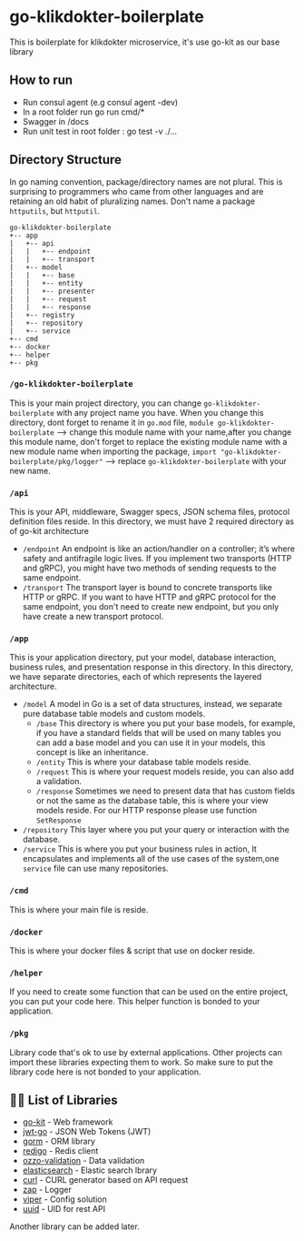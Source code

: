 

# go-klikdokter-boilerplate

This is boilerplate for klikdokter microservice, it's use go-kit as our base library

## How to run

- Run consul agent (e.g consul agent -dev)
- In a root folder run go run cmd/*
- Swagger in /docs
- Run unit test in root folder : go test -v ./...
  
## Directory Structure

In go naming convention, package/directory names are not plural. This is surprising to programmers who came from other languages and are retaining an old habit of pluralizing names. Don't name a package `httputils`, but `httputil`.

```tree
go-klikdokter-boilerplate
+-- app 
|   +-- api 
|   |   +-- endpoint
|   |   +-- transport
|   +-- model
|   |   +-- base
|   |   +-- entity
|   |   +-- presenter 
|   |   +-- request 
|   |   +-- response
|   +-- registry
|   +-- repository
|   +-- service
+-- cmd  
+-- docker
+-- helper 
+-- pkg
```

### `/go-klikdokter-boilerplate`

This is your main project directory, you can change `go-klikdokter-boilerplate` with any project name you have.
When you change this directory, dont forget to rename it in `go.mod` file,
`module go-klikdokter-boilerplate` --> change this module name with your name,after you change this module name,
don't forget to replace the existing module name with a new module name when importing the package,
`import "go-klikdokter-boilerplate/pkg/logger"` --> replace `go-klikdokter-boilerplate` with your new name.

### `/api`

This is your API, middleware, Swagger specs, JSON schema files, protocol definition files reside.
In this directory, we must have 2 required directory as of go-kit architecture

- `/endpoint` An endpoint is like an action/handler on a controller; it’s where safety and antifragile logic lives. If you implement two transports (HTTP and gRPC), you might have two methods of sending requests to the same endpoint.
- `/transport` The transport layer is bound to concrete transports like HTTP or gRPC. If you want to have HTTP and gRPC protocol for the same endpoint, you don't need to create new endpoint, but you only have create a new transport protocol.

### `/app`

This is your application directory, put your model, database interaction, business rules, and presentation response in this directory.
In this directory, we have separate directories, each of which represents the layered architecture.

- `/model` A model in Go is a set of data structures, instead, we separate pure database table models and custom models.
  - `/base` This directory is where you put your base models, for example, if you have a standard fields that will be used on many tables you can add a base model and you can use it in your models, this concept is like an inheritance.
  - `/entity` This is where your database table models reside.
  - `/request` This is where your request models reside, you can also add a validation.
  - `/response` Sometimes we need to present data that has custom fields or not the same as the database table, this is where your view models reside. For our HTTP response please use function `SetResponse`
- `/repository` This layer where you put your query or interaction with the database.
- `/service` This is where you put your business rules in action, It encapsulates and implements all of the use cases of the system,one `service` file can use many repositories.

### `/cmd`

This is where your main file is reside.


### `/docker`

This is where your docker files & script that use on docker reside.

### `/helper`

If you need to create some function that can be used on the entire project, you can put your code here. 
This helper function is bonded to your application.

### `/pkg`

Library code that's ok to use by external applications. Other projects can import these libraries expecting them to work.
So make sure to put the library code here is not bonded to your application.

## 👨‍💻 List of Libraries

- [go-kit](https://github.com/go-kit/kit) - Web framework
- [jwt-go](https://github.com/dgrijalva/jwt-go) - JSON Web Tokens (JWT)
- [gorm](https://gorm.io/gorm) - ORM library
- [redigo](https://github.com/gomodule/redigo) - Redis client
- [ozzo-validation](https://github.com/itgelo/ozzo-validation/v4) - Data validation
- [elasticsearch](https://github.com/olivere/elastic/v7) - Elastic search lbrary
- [curl](https://moul.io/http2curl) - CURL generator based on API request
- [zap](https://github.com/uber-go/zap) - Logger
- [viper](https://github.com/spf13/viper) - Config solution
- [uuid](https://github.com/matoous/go-nanoid/v2) - UID for rest API

Another library can be added later.